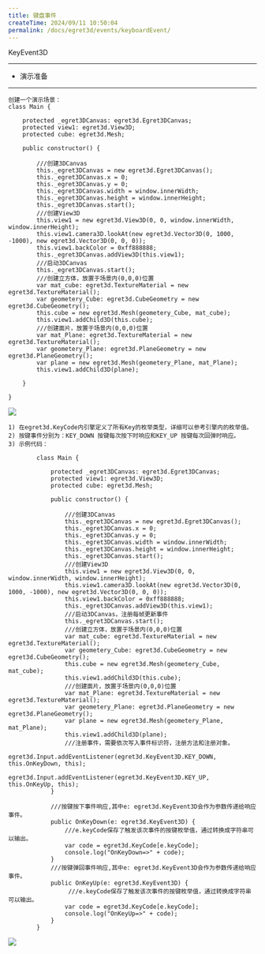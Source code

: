 ```yaml
---
title: 键盘事件
createTime: 2024/09/11 10:50:04
permalink: /docs/egret3d/events/keyboardEvent/
---
```

KeyEvent3D

----------

* 演示准备

----------

	创建一个演示场景：
	class Main {

	    protected _egret3DCanvas: egret3d.Egret3DCanvas;
	    protected view1: egret3d.View3D;
	    protected cube: egret3d.Mesh;

	    public constructor() {

	        ///创建3DCanvas
	        this._egret3DCanvas = new egret3d.Egret3DCanvas();
	        this._egret3DCanvas.x = 0;
	        this._egret3DCanvas.y = 0;
	        this._egret3DCanvas.width = window.innerWidth;
	        this._egret3DCanvas.height = window.innerHeight;
	        this._egret3DCanvas.start();
	        ///创建View3D
	        this.view1 = new egret3d.View3D(0, 0, window.innerWidth, window.innerHeight);
	        this.view1.camera3D.lookAt(new egret3d.Vector3D(0, 1000, -1000), new egret3d.Vector3D(0, 0, 0));
	        this.view1.backColor = 0xff888888;
	        this._egret3DCanvas.addView3D(this.view1);
	        ///启动3DCanvas
	        this._egret3DCanvas.start();
	        ///创建立方体，放置于场景内(0,0,0)位置
	        var mat_cube: egret3d.TextureMaterial = new egret3d.TextureMaterial();
	        var geometery_Cube: egret3d.CubeGeometry = new egret3d.CubeGeometry();
	        this.cube = new egret3d.Mesh(geometery_Cube, mat_cube);
	        this.view1.addChild3D(this.cube);
	        ///创建面片，放置于场景内(0,0,0)位置
	        var mat_Plane: egret3d.TextureMaterial = new egret3d.TextureMaterial();
	        var geometery_Plane: egret3d.PlaneGeometry = new egret3d.PlaneGeometry();
	        var plane = new egret3d.Mesh(geometery_Plane, mat_Plane);
	        this.view1.addChild3D(plane);

	    }

	}

![](Img_1.png)

	1) 在egret3d.KeyCode内引擎定义了所有Key的枚举类型，详细可以参考引擎内的枚举值。
	2) 按键事件分别为：KEY_DOWN 按键每次按下时响应和KEY_UP 按键每次回弹时响应。
	3) 示例代码：

			class Main {

			    protected _egret3DCanvas: egret3d.Egret3DCanvas;
			    protected view1: egret3d.View3D;
			    protected cube: egret3d.Mesh;

			    public constructor() {

			        ///创建3DCanvas
			        this._egret3DCanvas = new egret3d.Egret3DCanvas();
			        this._egret3DCanvas.x = 0;
			        this._egret3DCanvas.y = 0;
			        this._egret3DCanvas.width = window.innerWidth;
			        this._egret3DCanvas.height = window.innerHeight;
			        this._egret3DCanvas.start();
			        ///创建View3D
			        this.view1 = new egret3d.View3D(0, 0, window.innerWidth, window.innerHeight);
			        this.view1.camera3D.lookAt(new egret3d.Vector3D(0, 1000, -1000), new egret3d.Vector3D(0, 0, 0));
			        this.view1.backColor = 0xff888888;
			        this._egret3DCanvas.addView3D(this.view1);
			        ///启动3DCanvas，注册每帧更新事件
			        this._egret3DCanvas.start();
			        ///创建立方体，放置于场景内(0,0,0)位置
			        var mat_cube: egret3d.TextureMaterial = new egret3d.TextureMaterial();
			        var geometery_Cube: egret3d.CubeGeometry = new egret3d.CubeGeometry();
			        this.cube = new egret3d.Mesh(geometery_Cube, mat_cube);
			        this.view1.addChild3D(this.cube);
			        ///创建面片，放置于场景内(0,0,0)位置
			        var mat_Plane: egret3d.TextureMaterial = new egret3d.TextureMaterial();
			        var geometery_Plane: egret3d.PlaneGeometry = new egret3d.PlaneGeometry();
			        var plane = new egret3d.Mesh(geometery_Plane, mat_Plane);
			        this.view1.addChild3D(plane);
			        ///注册事件，需要依次写入事件标识符，注册方法和注册对象。
			        egret3d.Input.addEventListener(egret3d.KeyEvent3D.KEY_DOWN, this.OnKeyDown, this);
			        egret3d.Input.addEventListener(egret3d.KeyEvent3D.KEY_UP, this.OnKeyUp, this);
			    }

			    ///按键按下事件响应,其中e: egret3d.KeyEvent3D会作为参数传递给响应事件。
			    public OnKeyDown(e: egret3d.KeyEvent3D) {
			        ///e.keyCode保存了触发该次事件的按键枚举值，通过转换成字符串可以输出。
			        var code = egret3d.KeyCode[e.keyCode];
			        console.log("OnKeyDown=>" + code);
			    }
			    ///按键弹回事件响应,其中e: egret3d.KeyEvent3D会作为参数传递给响应事件。
			    public OnKeyUp(e: egret3d.KeyEvent3D) {
			         ///e.keyCode保存了触发该次事件的按键枚举值，通过转换成字符串可以输出。
			        var code = egret3d.KeyCode[e.keyCode];
			        console.log("OnKeyUp=>" + code);
			    }
			}

![](Img_2.png)
